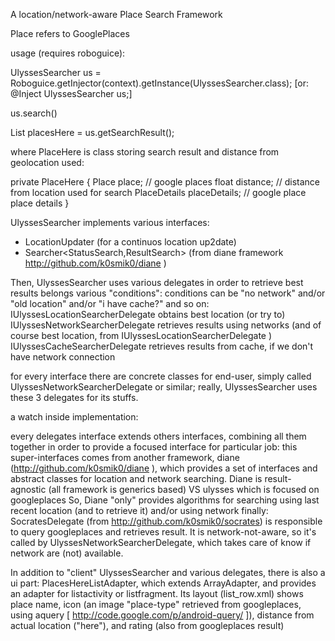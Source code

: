 A location/network-aware Place Search Framework

Place refers to GooglePlaces

usage (requires roboguice):

UlyssesSearcher us = Roboguice.getInjector(context).getInstance(UlyssesSearcher.class);
[or: @Inject UlyssesSearcher us;]

us.search() 
 
List<PlaceHere> placesHere = us.getSearchResult();

where PlaceHere is class storing search result and distance from geolocation used:

private PlaceHere {
	Place place; // google places 
	float distance; // distance from location used for search
	PlaceDetails placeDetails; // google place place details 
}

UlyssesSearcher implements various interfaces:
- LocationUpdater (for a continuos location up2date)
- Searcher<StatusSearch,ResultSearch> (from diane framework http://github.com/k0smik0/diane )

Then, UlyssesSearcher uses various delegates in order to retrieve best results belongs various "conditions":
conditions can be "no network" and/or "old location" and/or "i have cache?" and so on:
IUlyssesLocationSearcherDelegate obtains best location (or try to)
IUlyssesNetworkSearcherDelegate retrieves results using networks (and of course best location, from IUlyssesLocationSearcherDelegate ) 
IUlyssesCacheSearcherDelegate retrieves results from cache, if we don't have network connection

for every interface there are concrete classes for end-user, simply called UlyssesNetworkSearcherDelegate or similar;
really, UlyssesSearcher uses these 3 delegates for its stuffs.

a watch inside implementation:

every delegates interface extends others interfaces, combining all them together in order to provide a focused interface for particular job:
this super-interfaces comes from another framework, diane (http://github.com/k0smik0/diane ), which provides a set of interfaces and abstract 
classes for location and network searching.
Diane is result-agnostic (all framework is generics based) VS ulysses which is focused on googleplaces
So, Diane "only" provides algorithms for searching using last recent location (and to retrieve it) and/or using network
finally: SocratesDelegate (from http://github.com/k0smik0/socrates) is responsible to query googleplaces and retrieves result. 
It is network-not-aware, so it's called by UlyssesNetworkSearcherDelegate,
which takes care of know if network are (not) available. 


In addition to "client" UlyssesSearcher and various delegates, there is also a ui part:
PlacesHereListAdapter, which extends ArrayAdapter, and provides an adapter for listactivity or listfragment.
Its layout (list_row.xml) shows place name, icon (an image "place-type" retrieved from googleplaces, using aquery [ http://code.google.com/p/android-query/ ]), 
distance from actual location ("here"), and rating (also from googleplaces result)

